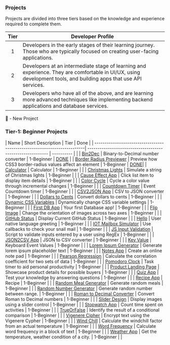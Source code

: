 ### Projects

Projects are divided into three tiers based on the knowledge and experience
required to complete them.

| Tier | Developer Profile                                                                                                                                                |
| :--: | ---------------------------------------------------------------------------------------------------------------------------------------------------------------- |
|  1   | Developers in the early stages of their learning journey. Those who are typically focused on creating user-facing applications.                                  |
|  2   | Developers at an intermediate stage of learning and experience. They are comfortable in UI/UX, using development tools, and building apps that use API services. |
|  3   | Developers who have all of the above, and are learning more advanced techniques like implementing backend applications and database services.                    |

🌟 - New Project

### Tier-1: Beginner Projects

| Name                                                                     | Short Description                                          | Tier       | Done     |
| -------------------------------------------------------------------------| ---------------------------------------------------------- | ---------- |          |
| [Bin2Dec](./1-Beginner/Bin2Dec-App.md)                                   | Binary-to-Decimal number converter                         | 1-Beginner |    [DONE](./1-Beginner/bin2dec/build/index.html)      |
| [Border Radius Previewer](./1-Beginner/Border-Radius-Previewer.md)       | Preview how CSS3 border-radius values affect an element    | 1-Beginner |    [DONE](./1-Beginner/border-radius-previewer/index.html)|
| [Calculator](./1-Beginner/Calculator-App.md)                             | Calculator                                                 | 1-Beginner |          |
| [Christmas Lights](./1-Beginner/Christmas-Lights-App.md)                 | Simulate a string of Christmas lights                      | 1-Beginner |          |
| [Cause Effect App](./1-Beginner/Cause-Effect-App.md)                     | Click list item to display item details                    | 1-Beginner |          |
| [Color Cycle](./1-Beginner/Color-Cycle-App.md)                           | Cycle a color value through incremental changes            | 1-Beginner |          |
| [Countdown Timer](./1-Beginner/Countdown-Timer-App.md)                   | Event Countdown timer                                      | 1-Beginner |          |
| [CSV2JSON App](./1-Beginner/CSV2JSON-App.md)                             | CSV to JSON converter                                      | 1-Beginner |          |
| [Dollars to Cents](./1-Beginner/Dollars-To-Cents-App.md)                 | Convert dollars to cents                                   | 1-Beginner |          |
| [Dynamic CSS Variables](./1-Beginner/Dynamic-CSSVar-app.md)              | Dynamically change CSS variable settings                   | 1-Beginner |          |
| [First DB App](./1-Beginner/First-DB-App.md)                             | Your first Database app!                                   | 1-Beginner |          |
| [Flip Image](./1-Beginner/Flip-Image-App.md)                             | Change the orientation of images across two axes           | 1-Beginner |          |
| [GitHub Status](./1-Beginner/GitHub-Status-App.md)                       | Display Current GitHub Status                              | 1-Beginner |          |
| [Hello](./1-Beginner/Hello-App.md)                                       | User native language greeting                              | 1-Beginner |          |
| [IOT Mailbox Simulator](./1-Beginner/IOT-Mailbox-App.md)                 | Use callbacks to check your snail mail                     | 1-Beginner |          |
| [JS Input Validation](./1-Beginner/Javascript-Validation-With-Regex.md)  | Script to validate inputs entered by a user using RegEx    | 1-Beginner |          |
| [JSON2CSV App](./1-Beginner/JSON2CSV-App.md)                             | JSON to CSV converter                                      | 1-Beginner |          |
| [Key Value](./1-Beginner/Key-Value-App.md)                               | Keyboard Event Values                                      | 1-Beginner |          |
| [Lorem Ipsum Generator](./1-Beginner/Lorem-Ipsum-Generator.md)           | Generate lorem ipsum placeholder text                      | 1-Beginner |          |
| [Notes App](./1-Beginner/Notes-App.md)                                   | Create an online note pad                                  | 1-Beginner |          |
| [Pearson Regression](./1-Beginner/Pearson-Regression-App.md)             | Calculate the correlation coefficient for two sets of data | 1-Beginner |          |
| [Pomodoro Clock](./1-Beginner/Pomodoro-Clock.md)                         | Task timer to aid personal productivity                    | 1-Beginner |          |
| [Product Landing Page](./1-Beginner/Product-Landing-Page.md)             | Showcase product details for possible buyers               | 1-Beginner |          |
| [Quiz App](./1-Beginner/Quiz-App.md)                                     | Test your knowledge by answering questions                 | 1-Beginner |          |
| [Recipe App](./1-Beginner/Recipe-App.md)                                 | Recipe                                                     | 1-Beginner |          |
| [Random Meal Generator](./1-Beginner/Random-Meal-Generator.md)           | Generate random meals                                      | 1-Beginner |          |
| [Random Number Generator](./1-Beginner/Random-Number-Generator.md)       | Generate random number between range.                      | 1-Beginner |          |
| [Roman to Decimal Converter](./1-Beginner/Roman-to-Decimal-Converter.md) | Convert Roman to Decimal numbers                           | 1-Beginner |          |
| [Slider Design](./1-Beginner/Slider-Design.md)                           | Display images using a slider control                      | 1-Beginner |          |
| [Stopwatch App](./1-Beginner/Stopwatch-App.md)                           | Count time spent on activities                             | 1-Beginner |          |
| [TrueOrFalse](./1-Beginner/True-or-False-App.md)                         | Identify the result of a conditional comparison            | 1-Beginner |          |
| [Vigenere Cipher](./1-Beginner/Vigenere-Cipher.md)                       | Encrypt text using the Vigenere Cypher                     | 1-Beginner |          |
| [Wind Chill](./1-Beginner/Windchill-App.md)                              | Calculate the windchill factor from an actual temperature  | 1-Beginner |          |
| [Word Frequency](./1-Beginner/Word-Frequency-App.md)                     | Calculate word frequency in a block of text                | 1-Beginner |          |
| [Weather App](./1-Beginner/Weather-App.md)                               | Get the temperature, weather condition of a city.          | 1-Beginner |          |